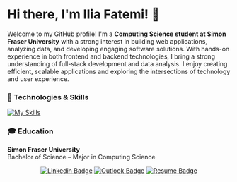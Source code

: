 # Hi there, I'm Ilia Fatemi! 👋

Welcome to my GitHub profile! I'm a **Computing Science student at Simon Fraser University** with a strong interest in building web applications, analyzing data, and developing engaging software solutions. With hands-on experience in both frontend and backend technologies, I bring a strong understanding of full-stack development and data analysis. I enjoy creating efficient, scalable applications and exploring the intersections of technology and user experience.

### 🔧 Technologies & Skills

[![My Skills](https://skillicons.dev/icons?i=python,java,nodejs,javascript,typescript,angular,flask,postgresql,docker,html,googlecloud,azure,c,cpp)](https://skillicons.dev)



### 🎓 Education

**Simon Fraser University**  
Bachelor of Science – Major in Computing Science  


<div align="center">
  
  [![Linkedin Badge](https://img.shields.io/badge/-IliaFatemi-blue?style=flat-square&logo=Linkedin&logoColor=white&link=https://www.linkedin.com/in/iliafatemi/)](https://www.linkedin.com/in/iliafatemi/)
  [![Outlook Badge](https://img.shields.io/badge/-fatemiilia@outlook.com-0078D4?style=flat&logo=microsoft-outlook&logoColor=white&link=mailto:fatemiilia@outlook.com)](mailto:fatemiilia@outlook.com)
  [![Resume Badge](https://img.shields.io/badge/-Download%20Resume-gray?style=flat-square&logo=adobe-acrobat-reader&logoColor=white&link=./Ilia_Fatemi_Resume.pdf)](./Ilia_Fatemi_Resume.pdf)
</div>
